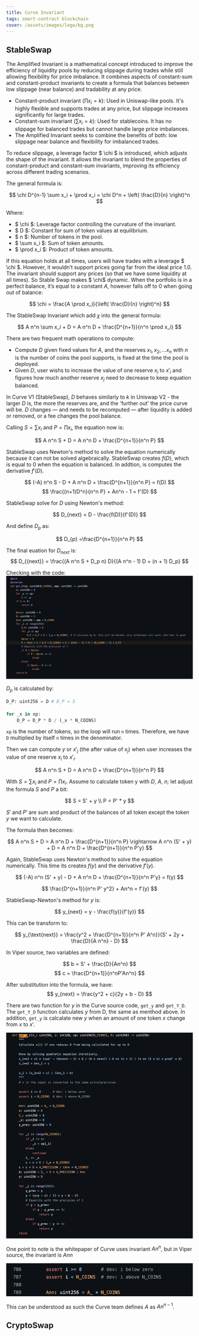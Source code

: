 ```yaml
---
title: Curve Invariant
tags: smart-contract blockchain
cover: /assets/images/logo/bg.png
---
```


## StableSwap

The Amplified Invariant is a mathematical concept introduced to improve the efficiency of liquidity pools by reducing slippage during trades while still allowing flexibility for price imbalance. It combines aspects of constant-sum and constant-product invariants to create a formula that balances between low slippage (near balance) and tradability at any price.

- Constant-product invariant ($\prod x_i = k$): Used in Uniswap-like pools. It's highly flexible and supports trades at any price, but slippage increases significantly for large trades.
- Constant-sum invariant ($\sum x_i = k$): Used for stablecoins. It has no slippage for balanced trades but cannot handle large price imbalances.
- The Amplified Invariant seeks to combine the benefits of both: low slippage near balance and flexibility for imbalanced trades.

To reduce slippage, a leverage factor $ \chi $ is introduced, which adjusts the shape of the invariant. It allows the invariant to blend the properties of constant-product and constant-sum invariants, improving its efficiency across different trading scenarios.

 The general formula is:

$$
\chi D^{n-1} \sum x_i + \prod x_i = \chi D^n + \left( \frac{D}{n} \right)^n
$$


Where:
- $ \chi $: Leverage factor controlling the curvature of the invariant.
- $ D $: Constant for sum of token values at equilibrium.
- $ n $: Number of tokens in the pool.
- $ \sum x_i $: Sum of token amounts.
- $ \prod x_i $: Product of token amounts.

If this equation holds at all times, users will have trades with a leverage $ \chi $. However, it wouldn’t support prices going far from the ideal price 1.0. The invariant should support any prices (so that we have some liquidity at all times). So Stable Swap makes $ \chi$ dynamic. When the portfolio is in a perfect balance, it’s equal to a constant 
$A$, however falls off to 0 when going out of balance:

$$
\chi = \frac{A \prod x_i}{\left( \frac{D}{n} \right)^n}
$$

The StableSwap Invariant which add $\chi$ into the general formula:

$$
A n^n \sum x_i + D = A n^n D + \frac{D^{n+1}}{n^n \prod x_i}
$$

There are two frequent math operations to compute: 

- Compute $D$ given fixed values for $A$, and the reserves $x_1, x_2,... x_n$ with $n$ is the number of coins the pool supports, is fixed at the time the pool is deployed. 
- Given $D$, user wishs to increase the value of one reserve $x_i$ to $x'_i$ and figures how much another reserve $x_j$ need to decrease to keep equation balanced. 

In Curve V1 (StableSwap), $D$ behaves similarly to $k$ in Uniswap V2 - the larger $D$ is, the more the reserves are, and the 'further out' the price curve will be. $D$ changes — and needs to be recomputed — after liquidity is added or removed, or a fee changes the pool balance.

Calling $S = \sum x_i$ and $P = \prod x_i$, the equation now is: 

$$
A n^n S + D = A n^n D + \frac{D^{n+1}}{n^n P}
$$

StableSwap uses Newton's method to solve the equation numerically because it can not be solved algebraically. StableSwap creates $f(D)$, which is equal to 0 when the equation is balanced. In addtion, is computes the derivative $f'(D)$.

$$
(-A) n^n S - D + A n^n D + \frac{D^{n+1}}{n^n P} = f(D)
$$
$$
\frac{(n+1)D^n}{n^n P} + An^n - 1 = f'(D)
$$

StableSwap solve for $D$ using Newton's method: 

$$
D_{next} = D - \frac{f(D)}{f'(D)}
$$

And define $D_p$ as:

$$
D_{p} =\frac{D^{n+1}}{n^n P}
$$

The final euation for $D_{next}$ is:
$$
D_{{next}} = \frac{(A n^n S + D_p n) D}{(A n^n - 1) D + (n + 1) D_p}
$$

Checking with the code:
![aaaa](/assets/images/curve/curve.png)

$D_p$ is calculated by:

```py
D_P: uint256 = D # D_P = S

for _x in xp:
    D_P = D_P * D / (_x * N_COINS)
```

`xp` is the number of tokens, so the loop will run `n` times. Therefore, we have `D` multiplied by itself `n` times in the denominator.

Then we can compute $y$ or $x'_j$ (the after value of $x_j$) when user increases the value of one reserve $x_i$ to $x'_i$.

$$
A n^n S + D = A n^n D + \frac{D^{n+1}}{n^n P}
$$

With $S = \sum x_i$ and $P = \prod x_i$. Assume to calculate token y with $D$, $A$, $n$; let adjust the formula $S$ and $P$ a bit:

$$
    S = S' + y \\
    P = P' * y
$$

$S'$ and $P'$ are sum and product of the balances of all token except the token $y$ we want to calculate.

The formula then becomes:

$$
A n^n S + D = A n^n D + \frac{D^{n+1}}{n^n P} \rightarrow A n^n (S' + y) + D = A n^n D + \frac{D^{n+1}}{n^n P'y}
$$

Again, StableSwap uses Newton's method to solve the equation numerically. This time its creates $f(y)$ and the derivative $f'(y)$.

$$
(-A) n^n (S' + y) - D + A n^n D + \frac{D^{n+1}}{n^n P'y} = f(y)
$$

$$
\frac{D^{n+1}}{n^n P' y^2} + An^n = f'(y)
$$

StableSwap-Newton's method for $y$ is: 

$$
y_{next} = y - \frac{f(y)}{f'(y)}
$$

This can be transform to: 

$$
y_{\text{next}} = \frac{y^2 + \frac{D^{n+1}}{n^n P' A^n}}{S' + 2y + \frac{D}{A n^n} - D}
$$

In Viper source, two variables are defined:

$$
b = S' + \frac{D}{An^n} 
$$
$$
c = \frac{D^{n+1}}{n^nP'An^n}
$$

After substitution into the formula, we have:
$$
y_{next} = \frac{y^2 + c}{2y + b - D}
$$

There are two function for $y$ in the Curve source code, `get_y` and `get_Y_D`. The `get_Y_D` function calculates $y$ from D, the same as menthod above. In addition, `get_y` is calcalate new $y$ when an amount of one token $x$ change from $x$ to $x'$.

![aaaaa](/assets/images/curve/GetYD.png)

One point to note is the whitepaper of Curve uses invariant $An^n$, but in Viper source, the invariant is $Ann$ 

![aaaaaa](/assets/images/curve/Ann.png)

This can be understood as such the Curve team defines $A$ as $An^{n-1}$. 

## CryptoSwap

